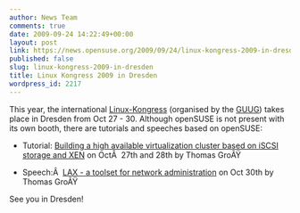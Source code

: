 ```yaml
---
author: News Team
comments: true
date: 2009-09-24 14:22:49+00:00
layout: post
link: https://news.opensuse.org/2009/09/24/linux-kongress-2009-in-dresden/
published: false
slug: linux-kongress-2009-in-dresden
title: Linux Kongress 2009 in Dresden
wordpress_id: 2217
---
```


This year, the international [Linux-Kongress](http://www.linux-kongress.org/2009/) (organised by the [GUUG](http://www.guug.de/)) takes place in Dresden from Oct 27 - 30. Although openSUSE is not present with its own booth, there are tutorials and speeches based on openSUSE:



	
  * Tutorial: [Building a high available virtualization cluster based on iSCSI storage and XEN](http://www.linux-kongress.org/2009/abstracts.html#1_1_3) on OctÂ  27th and 28th by Thomas GroÃŸ

	
  * Speech:Â  [LAX - a toolset for network administration](http://www.linux-kongress.org/2009/abstracts.html#4_2_2) on Oct 30th by Thomas GroÃŸ



See you in Dresden!

